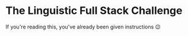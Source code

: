 # The Linguistic Full Stack Challenge

If you're reading this, you've already been given instructions :wink:
